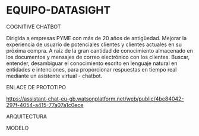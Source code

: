 # EQUIPO-DATASIGHT
COGNITIVE CHATBOT

Dirigida a empresas PYME con más de 20 años de antigüedad. 
Mejorar la experiencia de usuario de potenciales clientes y clientes actuales en su próxima compra.
A raíz de la gran cantidad de conocimiento almacenado en los documentos y mensajes de correo electrónico con los clientes.
Buscar, entender, desambiguar el conocimiento escrito en lenguaje natural en entidades e intenciones, para proporcionar respuestas en tiempo real mediante un asistente virtual - chatbot.

ENLACE DE PROTOTIPO

https://assistant-chat-eu-gb.watsonplatform.net/web/public/4be84042-297f-4054-a415-77a07a1c0ece

ARQUITECTURA 

MODELO
